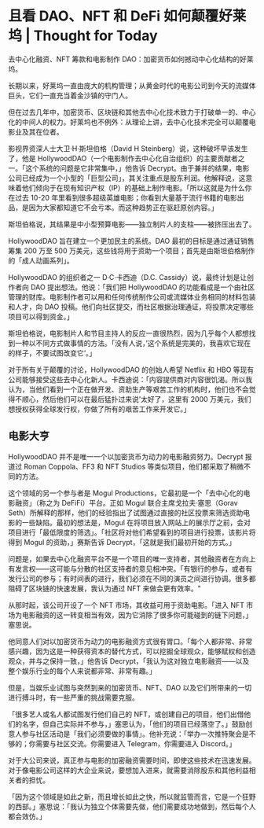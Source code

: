 # 且看 DAO、NFT 和 DeFi 如何颠覆好莱坞 | Thought for Today

去中心化融资、NFT 筹款和电影制作 DAO：加密货币如何撼动中心化结构的好莱坞。

长期以来，好莱坞一直由庞大的机构管理；从黄金时代的电影公司到今天的流媒体巨头，它们一直充当着金沙镇的守门人。

但在过去几年中，加密货币、区块链和其他去中心化技术致力于打破单一的、中心化的中间人的权力。好莱坞也不例外：从理论上讲，去中心化技术完全可以颠覆电影业及其在位者。

影视界资深人士大卫·H·斯坦伯格（David H Steinberg）说，这种破坏早该发生了，他是 HollywoodDAO（一个电影制作去中心化自治组织）的主要贡献者之一。「这个系统的问题是它非常集中，」他告诉 Decrypt。由于兼并的结果，电影公司已经成为一个小型的「巨型公司」，其关注重点是股东利润。他解释说，这意味着他们倾向于在现有知识产权（IP）的基础上制作电影。「所以这就是为什么你在过去 10-20 年里看到很多超级英雄电影；你看到大量基于流行书籍的电影出品，是因为大家都知道它不会亏本。而这种趋势正在驱赶原创内容。」

斯坦伯格说，其结果是中小型预算电影——独立制片人的支柱——被挤压出去了。

HollywoodDAO 旨在建立一个更加民主的系统。DAO 最初的目标是通过通证销售筹集 200 万至 500 万美元，这些钱将用于资助一个项目；首先是由斯坦伯格制作的「成人动画系列」。

HollywoodDAO 的组织者之一 D·C·卡西迪（D.C. Cassidy）说，最终计划是让创作者向 DAO 提出想法。他说：「我们把 HollywoodDAO 的功能看成是一个由社区管理的财库。电影制作者可以用和任何传统制作公司或流媒体业务相同的材料包装和人才，向 DAO 投稿。他们向社区提交，而社区根据治理通证，将投票决定哪些项目可以得到资金。」

斯坦伯格说，电影制片人和节目主持人的反应一直很热烈，因为几乎每个人都想找到一种以不同方式做事情的方法。「没有人说，’这个系统是完美的，我喜欢它现在的样子，不要试图改变它‘。」

对于所有关于颠覆的讨论，HollywoodDAO 的创始人希望 Netflix 和 HBO 等现有公司能够接受这些去中心化新人。卡西迪说：「内容提供商对内容很饥渴。所以我认为，当他们看到一个正在做开发、资助生产等艰苦工作的机构时，他们也不会觉得不顺心，然后他们可以在最后猛扑过来说’太好了，这里有 2000 万美元，我们想授权获得全球发行权，你做了所有的艰苦工作来开发它。」

## 电影大亨

HollywoodDAO 并不是唯一一个以加密货币为动力的电影融资努力。Decrypt 报道过 Roman Coppola、FF3 和 NFT Studios 等类似项目，他们都采取了稍微不同的方法。

这个领域的另一个参与者是 Mogul Productions，它最初是一个「去中心化的电影融资」（称之为 DeFiFi）平台。正如 Mogul 联合主席戈拉夫·塞思（Gorav Seth）所解释的那样，他们的经验指出了试图通过直接的社区投票来筛选资助电影的一些缺陷。最初的想法是，Mogul 在将项目放入网站上的展示厅之前，会对项目进行「最低限度的筛选」。「社区将对他们希望看到的项目进行投票，该影片将得到 Mogul 的资助，」赛斯告诉 Decrypt，「这就是我们最初开始的方式。」

问题是，如果去中心化融资平台不是一个项目的唯一支持者，其他融资者在方向上有发言权——这可能与分散的社区支持者的意见相冲突。「有银行的参与，或者有发行公司的参与；有时间表的进行，我们必须在不同的演员之间进行协调。很多都阻碍了区块链的快速发展，我认为通过 NFT 来做会更有效率。"

从那时起，该公司开设了一个 NFT 市场，其收益可用于资助电影。「进入 NFT 市场为电影融资的这一转变相当有效，因为它消除了很多你可能碰到的链下问题，」塞思说。

他同意人们对以加密货币为动力的电影融资方式很有胃口。「每个人都非常、非常感兴趣，因为这是一种获得资本的替代方式，可以挖掘全球观众，能够赋权和创造观众，并与之保持一致，」他告诉 Decrypt，「我认为这对独立电影融资——以及整个娱乐行业的每个人来说都非常、非常有趣。」

但是，当娱乐业试图与突然到来的加密货币、NFT、DAO 以及它们所带来的一切进行搏斗时，有一些严重的挑战需要克服。

「很多艺人或名人都试图发行他们自己的 NFT，或创建自己的项目，他们出借他们的名字，但自己实际并不参与，」塞思认为，「他们的项目已经落空了。」鼓励创意人参与社区活动是「我们必须要做的事情」。他补充说：「举办一次推特聚会是不够的；你需要与社区交流。你需要进入 Telegram，你需要进入 Discord。」

对于大公司来说，真正参与电影的加密融资需要时间，即使这些技术在迅速发展。对于像电影公司这样的大企业来说，要想加入进来，就需要消除股东和其他利益相关者的担忧。

「因为这个领域是如此之新，而且增长如此之快，所以就监管而言，它是一个狂野的西部。」塞思说：「我认为独立个体需要先做，他们需要成功地做到，然后每个人都会效仿。」

